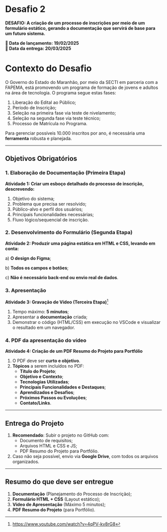# Desafio 2

**DESAFIO:  A criação de um processo de inscrições por meio de um formulário estático, gerando a documentação que servirá de base para um futuro sistema.**

**📅 Data de lançamento:** **19/02/2025**</br>
**📅 Data da entrega: 20/03/2025**

# **Contexto do Desafio**

O Governo do Estado do Maranhão, por meio da SECTI em parceria com a FAPEMA, está promovendo um programa de formação de jovens e adultos na área de tecnologia. O programa segue estas fases:

1. Liberação do Edital ao Público;
2. Período de Inscrição;
3. Seleção na primeira fase via teste de nivelamento;
4. Seleção na segunda fase via teste técnico;
5. Processo de Matrícula no Programa.

Para gerenciar possíveis 10.000 inscritos por ano, é necessária uma **ferramenta** robusta e planejada. 

---

## Objetivos Obrigatórios

### **1. Elaboração de Documentação (Primeira Etapa)**

**Atividade 1: Criar um esboço detalhado do processo de inscrição, descrevendo:**

1. Objetivo do sistema;
2. Problema que precisa ser resolvido;
3. Público-alvo e perfil dos usuários;
4. Principais funcionalidades necessárias;
5. Fluxo lógico/sequencial de inscrição.

### **2. Desenvolvimento do Formulário (Segunda Etapa)**

**Atividade 2: Produzir uma página estática em HTML e CSS, levando em conta:**

a) **O design do Figma**;

b) **Todos os campos e botões**;

c) **Não é necessário back-end ou envio real de dados**.

### **3. Apresentação**

**Atividade 3: Gravação de Vídeo (Terceira Etapa)**[^youtube]

1. Tempo máximo: **5 minutos**;
2. Apresentar a **documentação** criada;
3. Demonstrar o código (HTML/CSS) em execução no VSCode e visualizar o resultado em um navegador.

### **4. PDF da apresentação do vídeo**

**Atividade 4: Criação de um PDF Resumo do Projeto para Portfólio**

1. O PDF deve ser **curto e objetivo**.
2. **Tópicos** a serem incluídos no PDF:
    - **Título do Projeto**;
    - **Objetivo e Contexto**;
    - **Tecnologias Utilizadas**;
    - **Principais Funcionalidades e Destaques**;
    - **Aprendizados e Desafios**;
    - **Próximos Passos ou Evoluções**;
    - **Contato/Links**.

---

## **Entrega do Projeto**

1. **Recomendado**: Subir o projeto no GitHub com:
    - Documento de requisitos;
    - Arquivos HTML e CSS e JS;
    - PDF Resumo do Projeto para Portfólio.
2. Caso não seja possível, envio via **Google Drive**, com todos os arquivos organizados.

---

## **Resumo do que deve ser entregue**

1. **Documentação** (Planejamento do Processo de Inscrição);
2. **Formulário HTML + CSS** (Layout estático);
3. **Vídeo de Apresentação** (Máximo 5 minutos);
4. **PDF Resumo do Projeto** (para Portfólio).

[^youtube]: https://www.youtube.com/watch?v=4qPV-kv8rG8